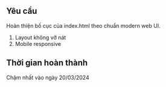 ## Yêu cầu

Hoàn thiện bố cục của index.html theo chuẩn modern web UI.

1. Layout không vỡ nát
2. Mobile responsive

## Thời gian hoàn thành

Chậm nhất vào ngày 20/03/2024



